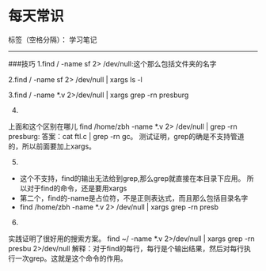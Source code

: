 ﻿# 每天常识

标签（空格分隔）： 学习笔记

---

###技巧
1.find / -name sf 2> /dev/null:这个那么包括文件夹的名字

2.find / -name sf 2> /dev/null | xargs ls -l

3.find / -name *.v 2>/dev/null | xargs grep -rn presburg

4.
上面和这个区别在哪儿
find /home/zbh -name *.v 2> /dev/null | grep -rn presburg:
答案：cat ftl.c | grep -rn gc。
测试证明，grep的确是不支持管道的，所以前面要加上xargs。

5.
- 这个不支持，find的输出无法给到grep,那么grep就直接在本目录下应用。
所以对于find的命令，还是要用xargs
- 第二个，find的-name是占位符，不是正则表达式，而且那么包括目录名字
- find /home/zbh -name *.v 2> /dev/null | xargs grep -rn presb

6.
实践证明了很好用的搜索方案。
find ~/ -name *.v 2>/dev/null | xargs grep -rn presbu 2>/dev/null
解释：对于find的每行，每行是个输出结果，然后对每行执行一次grep。这就是这个命令的作用。




